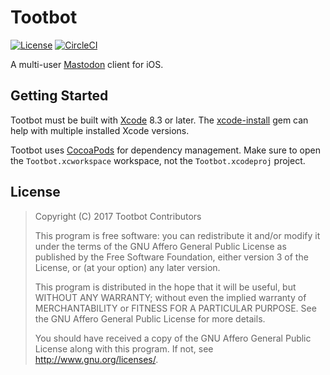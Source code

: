 # Tootbot

[![License](http://img.shields.io/badge/license-AGPL-blue.svg?style=flat)](https://github.com/tootbot/tootbot/blob/master/LICENSE)
[![CircleCI](https://img.shields.io/circleci/project/github/tootbot/tootbot.svg)](https://circleci.com/gh/tootbot/tootbot)

A multi-user [Mastodon](https://mastodon.social) client for iOS.

## Getting Started

Tootbot must be built with [Xcode](https://developer.apple.com/xcode/) 8.3 or later. The [xcode-install](https://github.com/KrauseFx/xcode-install) gem can help with multiple installed Xcode versions.

Tootbot uses [CocoaPods](https://cocoapods.org) for dependency management. Make sure to open the `Tootbot.xcworkspace` workspace, not the `Tootbot.xcodeproj` project.

## License

> Copyright (C) 2017 Tootbot Contributors
>
> This program is free software: you can redistribute it and/or modify
> it under the terms of the GNU Affero General Public License as published
> by the Free Software Foundation, either version 3 of the License, or
> (at your option) any later version.
>
> This program is distributed in the hope that it will be useful,
> but WITHOUT ANY WARRANTY; without even the implied warranty of
> MERCHANTABILITY or FITNESS FOR A PARTICULAR PURPOSE.  See the
> GNU Affero General Public License for more details.
>
> You should have received a copy of the GNU Affero General Public License
> along with this program.  If not, see <http://www.gnu.org/licenses/>.
